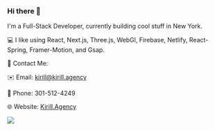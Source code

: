 ### Hi there 👋

I'm a Full-Stack Developer, currently building cool stuff in New York.

💻 I like using React, Next.js, Three.js, WebGl, Firebase, Netlify, React-Spring, Framer-Motion, and Gsap.  

🤝 Contact Me:

✉️ Email: kirill@kirill.agency

📱 Phone: 301-512-4249

🌐 Website: <a href="http://kirill.agency">Kirill.Agency</a>

<img src="https://user-images.githubusercontent.com/53977030/136893311-83bf7aae-f03b-42f0-8601-d9ab14a09052.gif">
